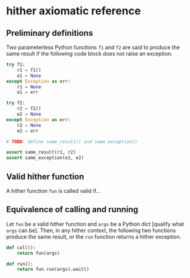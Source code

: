 # hither axiomatic reference

## Preliminary definitions

Two parameterless Python functions `f1` and `f2` are said to produce the same result if the following code block does not raise an exception.

```python
try f1:
    r1 = f1()
    e1 = None
except Exception as err:
    r1 = None
    e1 = err

try f2:
    r2 = f2()
    e2 = None
except Exception as err:
    r2 = None
    e2 = err

# TODO: define same_result() and same_exception()

assert same_result(r1, r2)
assert same_exception(e1, e2)
```

## Valid hither function

A hither function `fun` is called valid if...

## Equivalence of calling and running

Let `fun` be a valid hither function and `args` be a Python dict [qualify what `args` can be].
Then, in any hither context, the following two functions produce the same result, or the `run` function returns a hither exception.

```python
def call():
    return fun(args)

def run():
    return fun.run(args).wait()
```

